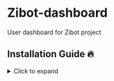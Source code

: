 # Zibot-dashboard

User dashboard for Zibot project

## Installation Guide 🔥

<details>
  <summary>Click to expand</summary>

  * Clone the repo
  * Rename the file `.env.local.example` to `.env` or `.env.local`
  * If you use localhost, keep the default value. If you deploy to server such as [Vercel](https://vercel.app) or Render, copy its address and paste in `NEXTAUTH_URL`
  * Go to your application in [Discord Developer](https://discord.dev)
  * Navigate to the OAuth2 tab, copy the Client ID and Client Secret and paste them to the environment variable.
  * Make sure `NEXTAUTH_URL` is the same as Redirect URL in your discord app.
  * Finally, run the project by using the following command
  ```sh
  npm install
  npm run build
  npm run start
  ```
</details>

